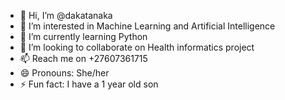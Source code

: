 - 👋 Hi, I’m @dakatanaka
- 👀 I’m interested in Machine Learning and Artificial Intelligence
- 🌱 I’m currently learning Python 
- 💞️ I’m looking to collaborate on Health informatics project
- 📫 Reach me on +27607361715
- 😄 Pronouns: She/her
- ⚡ Fun fact: I have a 1 year old son

<!---
dakatanaka/dakatanaka is a ✨ special ✨ repository because its `README.md` (this file) appears on your GitHub profile.
You can click the Preview link to take a look at your changes.
--->
